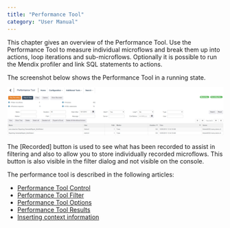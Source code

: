 ```yaml
---
title: "Performance Tool"
category: "User Manual"
---
```

This chapter gives an overview of the Performance Tool. Use the Performance Tool to measure individual microflows and break them up into actions, loop iterations and sub-microflows. Optionally it is possible to run the Mendix profiler and link SQL statements to actions.

The screenshot below shows the Performance Tool in a running state.

 ![](attachments/19956257/20217996.png)

The [Recorded] button is used to see what has been recorded to assist in filtering and also to allow you to store individually recorded microflows. This button is also visible in the filter dialog and not visible on the console.

The performance tool is described in the following articles:

*   [Performance Tool Control](Performance+Tool+Control)
*   [Performance Tool Filter](Performance+Tool+Filter)
*   [Performance Tool Options](Performance+Tool+Options)
*   [Performance Tool Results](Performance+Tool+Results)
*   [Inserting context information](Inserting+context+information)
